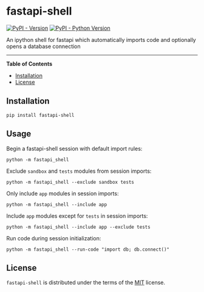 # fastapi-shell

[![PyPI - Version](https://img.shields.io/pypi/v/fastapi-shell.svg)](https://pypi.org/project/fastapi-shell)
[![PyPI - Python Version](https://img.shields.io/pypi/pyversions/fastapi-shell.svg)](https://pypi.org/project/fastapi-shell)

An ipython shell for fastapi which automatically imports code and optionally
opens a database connection

---

**Table of Contents**

- [Installation](#installation)
- [License](#license)

## Installation

```console
pip install fastapi-shell
```

## Usage

Begin a fastapi-shell session with default import rules:

```console
python -m fastapi_shell
```

Exclude `sandbox` and `tests` modules from session imports:

```console
python -m fastapi_shell --exclude sandbox tests
```

Only include `app` modules in session imports:

```console
python -m fastapi_shell --include app
```

Include `app` modules except for `tests` in session imports:

```console
python -m fastapi_shell --include app --exclude tests
```

Run code during session initialization:

```console
python -m fastapi_shell --run-code "import db; db.connect()"
```

## License

`fastapi-shell` is distributed under the terms of the [MIT](https://spdx.org/licenses/MIT.html) license.
